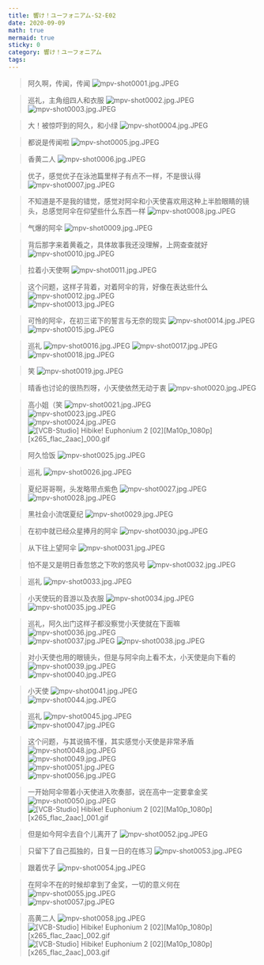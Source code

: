 ```yaml
---
title: 響け！ユーフォニアム-S2-E02
date: 2020-09-09
math: true
mermaid: true
sticky: 0
category: 響け！ユーフォニアム
tags:
---
```


> 阿久啊，传闻，传闻
![mpv-shot0001.jpg.JPEG](https://filebed.cellargalaxy.workers.dev/blog/spirit/響け！ユーフォニアム/S2/E02/20200919/mpv-shot0001.jpg.JPEG)

> 巡礼，主角组四人和衣服
![mpv-shot0002.jpg.JPEG](https://filebed.cellargalaxy.workers.dev/blog/spirit/響け！ユーフォニアム/S2/E02/20200919/mpv-shot0002.jpg.JPEG)  
![mpv-shot0003.jpg.JPEG](https://filebed.cellargalaxy.workers.dev/blog/spirit/響け！ユーフォニアム/S2/E02/20200919/mpv-shot0003.jpg.JPEG)  

> 大！被惊吓到的阿久，和小绿
![mpv-shot0004.jpg.JPEG](https://filebed.cellargalaxy.workers.dev/blog/spirit/響け！ユーフォニアム/S2/E02/20200919/mpv-shot0004.jpg.JPEG)

> 都说是传闻啦
![mpv-shot0005.jpg.JPEG](https://filebed.cellargalaxy.workers.dev/blog/spirit/響け！ユーフォニアム/S2/E02/20200919/mpv-shot0005.jpg.JPEG)

> 香黄二人
![mpv-shot0006.jpg.JPEG](https://filebed.cellargalaxy.workers.dev/blog/spirit/響け！ユーフォニアム/S2/E02/20200919/mpv-shot0006.jpg.JPEG)

> 优子，感觉优子在泳池篇里样子有点不一样，不是很认得
![mpv-shot0007.jpg.JPEG](https://filebed.cellargalaxy.workers.dev/blog/spirit/響け！ユーフォニアム/S2/E02/20200919/mpv-shot0007.jpg.JPEG)

> 不知道是不是我的错觉，感觉对阿伞和小天使喜欢用这种上半脸眼睛的镜头，总感觉阿伞在仰望些什么东西一样
![mpv-shot0008.jpg.JPEG](https://filebed.cellargalaxy.workers.dev/blog/spirit/響け！ユーフォニアム/S2/E02/20200919/mpv-shot0008.jpg.JPEG)

> 气爆的阿伞
![mpv-shot0009.jpg.JPEG](https://filebed.cellargalaxy.workers.dev/blog/spirit/響け！ユーフォニアム/S2/E02/20200919/mpv-shot0009.jpg.JPEG)

> 背后那字来着黄羲之，具体故事我还没理解，上网查查就好
![mpv-shot0010.jpg.JPEG](https://filebed.cellargalaxy.workers.dev/blog/spirit/響け！ユーフォニアム/S2/E02/20200919/mpv-shot0010.jpg.JPEG)

> 拉着小天使啊
![mpv-shot0011.jpg.JPEG](https://filebed.cellargalaxy.workers.dev/blog/spirit/響け！ユーフォニアム/S2/E02/20200919/mpv-shot0011.jpg.JPEG)

> 这个问题，这样子背着，对着阿伞的背，好像在表达些什么
![mpv-shot0012.jpg.JPEG](https://filebed.cellargalaxy.workers.dev/blog/spirit/響け！ユーフォニアム/S2/E02/20200919/mpv-shot0012.jpg.JPEG)  
![mpv-shot0013.jpg.JPEG](https://filebed.cellargalaxy.workers.dev/blog/spirit/響け！ユーフォニアム/S2/E02/20200919/mpv-shot0013.jpg.JPEG)  

> 可怜的阿伞，在初三诺下的誓言与无奈的现实
![mpv-shot0014.jpg.JPEG](https://filebed.cellargalaxy.workers.dev/blog/spirit/響け！ユーフォニアム/S2/E02/20200919/mpv-shot0014.jpg.JPEG)  
![mpv-shot0015.jpg.JPEG](https://filebed.cellargalaxy.workers.dev/blog/spirit/響け！ユーフォニアム/S2/E02/20200919/mpv-shot0015.jpg.JPEG)  

> 巡礼
![mpv-shot0016.jpg.JPEG](https://filebed.cellargalaxy.workers.dev/blog/spirit/響け！ユーフォニアム/S2/E02/20200919/mpv-shot0016.jpg.JPEG)
![mpv-shot0017.jpg.JPEG](https://filebed.cellargalaxy.workers.dev/blog/spirit/響け！ユーフォニアム/S2/E02/20200919/mpv-shot0017.jpg.JPEG)  
![mpv-shot0018.jpg.JPEG](https://filebed.cellargalaxy.workers.dev/blog/spirit/響け！ユーフォニアム/S2/E02/20200919/mpv-shot0018.jpg.JPEG)  

> 笑
![mpv-shot0019.jpg.JPEG](https://filebed.cellargalaxy.workers.dev/blog/spirit/響け！ユーフォニアム/S2/E02/20200919/mpv-shot0019.jpg.JPEG)

> 晴香也讨论的很热烈呀，小天使依然无动于衷
![mpv-shot0020.jpg.JPEG](https://filebed.cellargalaxy.workers.dev/blog/spirit/響け！ユーフォニアム/S2/E02/20200919/mpv-shot0020.jpg.JPEG)

> 高小姐（笑
![mpv-shot0021.jpg.JPEG](https://filebed.cellargalaxy.workers.dev/blog/spirit/響け！ユーフォニアム/S2/E02/20200919/mpv-shot0021.jpg.JPEG)  
![mpv-shot0023.jpg.JPEG](https://filebed.cellargalaxy.workers.dev/blog/spirit/響け！ユーフォニアム/S2/E02/20200919/mpv-shot0023.jpg.JPEG)  
![mpv-shot0024.jpg.JPEG](https://filebed.cellargalaxy.workers.dev/blog/spirit/響け！ユーフォニアム/S2/E02/20200919/mpv-shot0024.jpg.JPEG)  
![[VCB-Studio] Hibike! Euphonium 2 [02][Ma10p_1080p][x265_flac_2aac]_000.gif](https://filebed.cellargalaxy.workers.dev/blog/spirit/響け！ユーフォニアム/S2/E02/20200919/%5BVCB-Studio%5D%20Hibike%21%20Euphonium%202%20%5B02%5D%5BMa10p_1080p%5D%5Bx265_flac_2aac%5D_000.gif)

> 阿久恰饭
![mpv-shot0025.jpg.JPEG](https://filebed.cellargalaxy.workers.dev/blog/spirit/響け！ユーフォニアム/S2/E02/20200919/mpv-shot0025.jpg.JPEG)

> 巡礼
![mpv-shot0026.jpg.JPEG](https://filebed.cellargalaxy.workers.dev/blog/spirit/響け！ユーフォニアム/S2/E02/20200919/mpv-shot0026.jpg.JPEG)

> 夏纪哥哥啊，头发略带点紫色
![mpv-shot0027.jpg.JPEG](https://filebed.cellargalaxy.workers.dev/blog/spirit/響け！ユーフォニアム/S2/E02/20200919/mpv-shot0027.jpg.JPEG)  
![mpv-shot0028.jpg.JPEG](https://filebed.cellargalaxy.workers.dev/blog/spirit/響け！ユーフォニアム/S2/E02/20200919/mpv-shot0028.jpg.JPEG)  

> 黑社会小流氓夏纪
![mpv-shot0029.jpg.JPEG](https://filebed.cellargalaxy.workers.dev/blog/spirit/響け！ユーフォニアム/S2/E02/20200919/mpv-shot0029.jpg.JPEG)

> 在初中就已经众星捧月的阿伞
![mpv-shot0030.jpg.JPEG](https://filebed.cellargalaxy.workers.dev/blog/spirit/響け！ユーフォニアム/S2/E02/20200919/mpv-shot0030.jpg.JPEG)

> 从下往上望阿伞
![mpv-shot0031.jpg.JPEG](https://filebed.cellargalaxy.workers.dev/blog/spirit/響け！ユーフォニアム/S2/E02/20200919/mpv-shot0031.jpg.JPEG)

> 怕不是又是明日香忽悠之下吹的悠风号
![mpv-shot0032.jpg.JPEG](https://filebed.cellargalaxy.workers.dev/blog/spirit/響け！ユーフォニアム/S2/E02/20200919/mpv-shot0032.jpg.JPEG)

> 巡礼
![mpv-shot0033.jpg.JPEG](https://filebed.cellargalaxy.workers.dev/blog/spirit/響け！ユーフォニアム/S2/E02/20200919/mpv-shot0033.jpg.JPEG)

> 小天使玩的音游以及衣服
![mpv-shot0034.jpg.JPEG](https://filebed.cellargalaxy.workers.dev/blog/spirit/響け！ユーフォニアム/S2/E02/20200919/mpv-shot0034.jpg.JPEG)  
![mpv-shot0035.jpg.JPEG](https://filebed.cellargalaxy.workers.dev/blog/spirit/響け！ユーフォニアム/S2/E02/20200919/mpv-shot0035.jpg.JPEG)  

> 巡礼，阿久出门这样子都没察觉小天使就在下面嘛
![mpv-shot0036.jpg.JPEG](https://filebed.cellargalaxy.workers.dev/blog/spirit/響け！ユーフォニアム/S2/E02/20200919/mpv-shot0036.jpg.JPEG)  
![mpv-shot0037.jpg.JPEG](https://filebed.cellargalaxy.workers.dev/blog/spirit/響け！ユーフォニアム/S2/E02/20200919/mpv-shot0037.jpg.JPEG)
![mpv-shot0038.jpg.JPEG](https://filebed.cellargalaxy.workers.dev/blog/spirit/響け！ユーフォニアム/S2/E02/20200919/mpv-shot0038.jpg.JPEG)  

> 对小天使也用的眼镜头，但是与阿伞向上看不太，小天使是向下看的
![mpv-shot0039.jpg.JPEG](https://filebed.cellargalaxy.workers.dev/blog/spirit/響け！ユーフォニアム/S2/E02/20200919/mpv-shot0039.jpg.JPEG)  
![mpv-shot0040.jpg.JPEG](https://filebed.cellargalaxy.workers.dev/blog/spirit/響け！ユーフォニアム/S2/E02/20200919/mpv-shot0040.jpg.JPEG)  

> 小天使
![mpv-shot0041.jpg.JPEG](https://filebed.cellargalaxy.workers.dev/blog/spirit/響け！ユーフォニアム/S2/E02/20200919/mpv-shot0041.jpg.JPEG)  
![mpv-shot0044.jpg.JPEG](https://filebed.cellargalaxy.workers.dev/blog/spirit/響け！ユーフォニアム/S2/E02/20200919/mpv-shot0044.jpg.JPEG)  

> 巡礼
![mpv-shot0045.jpg.JPEG](https://filebed.cellargalaxy.workers.dev/blog/spirit/響け！ユーフォニアム/S2/E02/20200919/mpv-shot0045.jpg.JPEG)  
![mpv-shot0047.jpg.JPEG](https://filebed.cellargalaxy.workers.dev/blog/spirit/響け！ユーフォニアム/S2/E02/20200919/mpv-shot0047.jpg.JPEG)  

> 这个问题，与其说搞不懂，其实感觉小天使是非常矛盾
![mpv-shot0048.jpg.JPEG](https://filebed.cellargalaxy.workers.dev/blog/spirit/響け！ユーフォニアム/S2/E02/20200919/mpv-shot0048.jpg.JPEG)  
![mpv-shot0049.jpg.JPEG](https://filebed.cellargalaxy.workers.dev/blog/spirit/響け！ユーフォニアム/S2/E02/20200919/mpv-shot0049.jpg.JPEG)  
![mpv-shot0051.jpg.JPEG](https://filebed.cellargalaxy.workers.dev/blog/spirit/響け！ユーフォニアム/S2/E02/20200919/mpv-shot0051.jpg.JPEG)  
![mpv-shot0056.jpg.JPEG](https://filebed.cellargalaxy.workers.dev/blog/spirit/響け！ユーフォニアム/S2/E02/20200919/mpv-shot0056.jpg.JPEG)

> 一开始阿伞带着小天使进入吹奏部，说在高中一定要拿金奖
![mpv-shot0050.jpg.JPEG](https://filebed.cellargalaxy.workers.dev/blog/spirit/響け！ユーフォニアム/S2/E02/20200919/mpv-shot0050.jpg.JPEG)
![[VCB-Studio] Hibike! Euphonium 2 [02][Ma10p_1080p][x265_flac_2aac]_001.gif](https://filebed.cellargalaxy.workers.dev/blog/spirit/響け！ユーフォニアム/S2/E02/20200919/%5BVCB-Studio%5D%20Hibike%21%20Euphonium%202%20%5B02%5D%5BMa10p_1080p%5D%5Bx265_flac_2aac%5D_001.gif)

> 但是如今阿伞去自个儿离开了
![mpv-shot0052.jpg.JPEG](https://filebed.cellargalaxy.workers.dev/blog/spirit/響け！ユーフォニアム/S2/E02/20200919/mpv-shot0052.jpg.JPEG)

> 只留下了自己孤独的，日复一日的在练习
![mpv-shot0053.jpg.JPEG](https://filebed.cellargalaxy.workers.dev/blog/spirit/響け！ユーフォニアム/S2/E02/20200919/mpv-shot0053.jpg.JPEG)

> 跟着优子
![mpv-shot0054.jpg.JPEG](https://filebed.cellargalaxy.workers.dev/blog/spirit/響け！ユーフォニアム/S2/E02/20200919/mpv-shot0054.jpg.JPEG)

> 在阿伞不在的时候却拿到了金奖，一切的意义何在
![mpv-shot0055.jpg.JPEG](https://filebed.cellargalaxy.workers.dev/blog/spirit/響け！ユーフォニアム/S2/E02/20200919/mpv-shot0055.jpg.JPEG)  
![mpv-shot0057.jpg.JPEG](https://filebed.cellargalaxy.workers.dev/blog/spirit/響け！ユーフォニアム/S2/E02/20200919/mpv-shot0057.jpg.JPEG)  

> 高黄二人
![mpv-shot0058.jpg.JPEG](https://filebed.cellargalaxy.workers.dev/blog/spirit/響け！ユーフォニアム/S2/E02/20200919/mpv-shot0058.jpg.JPEG)
![[VCB-Studio] Hibike! Euphonium 2 [02][Ma10p_1080p][x265_flac_2aac]_002.gif](https://filebed.cellargalaxy.workers.dev/blog/spirit/響け！ユーフォニアム/S2/E02/20200919/%5BVCB-Studio%5D%20Hibike%21%20Euphonium%202%20%5B02%5D%5BMa10p_1080p%5D%5Bx265_flac_2aac%5D_002.gif)  
![[VCB-Studio] Hibike! Euphonium 2 [02][Ma10p_1080p][x265_flac_2aac]_003.gif](https://filebed.cellargalaxy.workers.dev/blog/spirit/響け！ユーフォニアム/S2/E02/20200919/%5BVCB-Studio%5D%20Hibike%21%20Euphonium%202%20%5B02%5D%5BMa10p_1080p%5D%5Bx265_flac_2aac%5D_003.gif)